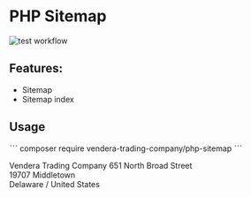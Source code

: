 # PHP Sitemap

![test workflow](https://github.com/vendera-trading-company/php-sitemap/actions/workflows/test.yml/badge.svg)

## Features:
- Sitemap
- Sitemap index

## Usage
ˋˋˋ
composer require vendera-trading-company/php-sitemap
ˋˋˋ

Vendera Trading Company
651 North Broad Street<br>
19707 Middletown<br>
Delaware / United States
